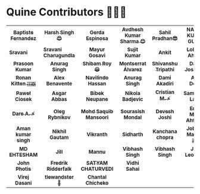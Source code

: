 # Quine Contributors 🚀👯‍♀️

<table>
    <tbody>
        <tr>
            <td align="center">
                <a href="https://github.com/fernandezbaptiste">
                    <sub><b>Baptiste Fernandez</b></sub>
                    <br />
                </a>
            </td>
            <td align="center">
                <a href="https://github.com/harshsinghcs">
                    <sub><b>Harsh Singh😍</b></sub>
                    <br />
                </a>
            </td>
            <td align="center">
                <a href="https://github.com/gerdaespinosa">
                    <sub><b>Gerda Espinosa</b></sub>
                    <br />
                </a>
            </td>
            <td align="center">
                <a href="https://github.com/ChildEater69">
                    <sub><b>Avdhesh Kumar Sharma 😊</b></sub>
                    <br />
                </a>
            </td>
             <td align="center">
                <a href="https://github.com/s2ahil">
                    <sub><b>Sahil Pradhan😎</b></sub>
                    <br />
                </a>
            </td>
            <td align="center">
                <a href="https://github.com/YOURUSERNAME">
                    <sub><b>NAMAN KUMAR GUPTA</b></sub>
                    <br />
                </a>
            </td>
            <td align="center">
                <a href="https://github.com/Mayureshd-18">
                    <sub><b>Mayuresh Dharwadkar</b></sub>
                    <br />
                </a>
            </td>
            <td align="center">
                <a href="https://github.com/ranjanmangla1">
                    <sub><b>Ranjan Mangla</b></sub>
                    <br />
                </a>
            </td>
        </tr>
        <tr>
            <td>
                <a href="https://github.com/Sravani-Charugundla/Your-First-Contribution">
                    <sub><b>Sravani</b></sub>
                    <br />
                </a>
            </td>
            <td>
                <a href="https://github.com/Sravani-Charugundla/Your-First-Contribution">
                    <sub><b>Sravani Charugundla</b></sub>
                    <br />
                </a>
            </td>
             <td align="center">
                <a href="https://github.com/imaxmayur">
                    <sub><b>Mayur Gosavi</b></sub>
                    <br />
                </a>
            </td>
            <td align="center">
                <a href="https://github.com/mnamesujit">
                    <sub><b>Sujit Kumar</b></sub>
                    <br />
                </a>
            </td>
            <td align="center">
                <a href="https://github.com/ankittmeena">
                    <sub><b>Ankit</b></sub>
                    <br />
                </a>
            </td>
            <td align="center">
                <a href="https://github.com/VeLoct84">
                    <sub><b>Lokman Ahmad</b></sub>
                    <br />
                </a>
            </td>
            <td align="center">
                <a href="https://github.com/eshan-one">
                    <sub><b>Eshan Shikarkhane</b></sub>
                <br />
                </a>
            </td>
            <td align="center">
                <a href="https://github.com/chitimbwasc">
                    <sub><b>Christopher Chitimbwa</b></sub>
                    <br />
                </a>
            </td>
        </tr>
        <tr>                    
            <td align="center">
                <a href="https://github.com/Honey2339">
                    <sub><b>Prasoon Kumar</b></sub>
                    <br />
                </a>
            </td>
            <td align="center">
                <a href="https://github.com/Ovalelephant35">
                    <sub><b>Anurag Singh</b></sub>
                    <br />
                </a> 
            </td>
            <td align="center">
                <a href="https://github.com/ShibamRoy9826">
                    <sub><b>Shibam Roy😃</b></sub>
                    <br/>
                </a>
            </td>
            <td align="center">
                <a href="https://github.com/montsea999">
                    <sub><b>Montserrat Álvarez</b></sub>
                    <br />
                </a>
            </td>
            <td align = "center">
                <a href = "https://github.com/shiv-droid">
                    <sub><b>Shivanshu Tripathi</b></sub>
                    <br />
                </a>
            </td>
            <td align="center">
                <a href="https://github.com/davidjosipovic">
                    <sub><b>David Josipovic</b></sub>
                    <br />
                </a>
            </td>
            <td align="center">
                <a href="https://github.com/sakshisahu612">
                    <sub><b>Sakshi Sahu</b></sub>
                    <br />
                </a> 
            </td>
             <td align="center">
                <a href="https://github.com/Soumava-221B">
                    <sub><b>Soumava Das</b></sub>
                    <br />
                </a> 
            </td>
        </tr>
        <tr>    
            <td align="center">
                <a href="https://github.com/ronank7z">
                    <sub><b>Ronan Kitten &#127470;&#127465;</b></sub>
                    <br />
                </a> 
            </td>
            <td align="center">
                <a href="https://github.com/AlexBenavente">
                    <sub><b>Alex Benavente</b></sub>
                    <br />
                </a> 
            </td>
            <td align="center">
                <a href="https://github.com/navilindo">
                    <sub><b>Navilindo Hassan</b></sub>
                    <br />
                </a>
            </td>
            <td align="center">
                <a href="https://github.com/anrgsh33">
                    <sub><b>Anurag Singh</b></sub>
                    <br />
                </a> 
            </td>
            <td align="center">
                <a href="https://github.com/damiakadiri">
                    <sub><b>Dami Akadiri</b></sub>
                    <br />
               </a>
            </td>
            <td align="center">
                <a href="https://github.com/AlexDolch">
                    <sub><b>Alex Dolch</b></sub>
                    <br />
                </a> 
            </td>
            <td align="center">
                <a href="https://github.com/BBETUEL">
                    <sub><b>BBETUEL</b></sub>
                    <br />
                </a> 
            </td>
            <td align="center">
                <a href="https://github.com/liujun-swj">
                    <sub><b>刘士鑫</b></sub>
                    <br />
                </a> 
            </td>
        </tr>
        <tr>
            <td align="center">
                <a href="https://github.com/pavelee">
                    <sub><b>Paweł Ciosek</b></sub>
                    <br />
                </a>
            </td>   
            <td align="center">  
                <a href="https://github.com/asgar72">
                    <sub><b>Asgar Abbas</b></sub>
                    <br />
                </a> 
            </td>
            <td align="center">    
                <a href="https://github.com/piece0fmind">
                    <sub><b>Bibek Neupane</b></sub>
                    <br />
                </a> 
            </td>
          <td align="center">
                <a href="https://github.com/Ronin95">
                    <sub><b>Nikola Badjevic</b></sub>
                    <br />
                </a> 
          </td>
          <td align="center">
                <a href="https://github.com/cristianbyte">
                    <sub><b>Cristian M. ⚡</b></sub>
                    <br />
                </a> 
          </td>
          <td align="center">
                <a href="https://github.com/Ikquilibrium-SG">
                    <sub><b>Sammyboi Layor</b></sub>
                    <br />
                </a> 
          </td>
          <td align="center">
                <a href="https://github.com/Md-Hasib-Askari">
                    <sub><b>Md Hasib Askari</b></sub>
                    <br/>
                 </a>
          <td align="center">
                <a href="https://github.com/owentechke">
                    <sub><b>Abraham Gumba</b></sub>
                    <br />
                </a> 
          </td>
        </tr>
        <tr>
          <td align="center">
                <a href="https://github.com/dhrey112">
                    <sub><b>Dare A. ⚡</b></sub>
                    <br />
                </a> 
            </td>
            <td align="center">
                <a href="https://github.com/Divewitholeg">
                    <sub><b>Oleg Rybnikov</b></sub>
                    <br />
                </a>
            </td>
            <td align="center">
                <a href="https://github.com/YOURUSERNAME">
                    <sub><b>Mohd Saquib Mansoori</b></sub>
                    <br />
                </a> 
            </td>
            <td align="center">
                <a href="https://github.com/souraOP">
                    <sub><b>Sourasish Mondal</b></sub>
                    <br />
                </a> 
            </td>
            <td align="center">
                <a href="https://github.com/Deveshjoshi101">
                  <sub><b>Devesh Joshi</b></sub>
                      <br />
                </a> 
            </td>
         <td align="center">
              <a href="https://https://github.com/Emmarie-Ahtunan">
                  <sub><b>Emily Marie Ahtúnan</b></sub>
                     <br />
             </a>
         </td>                                                       
          <td align="center">
                <a href="https://github.com/promiseer">
                    <sub><b>promiser🚀</b></sub>
                    <br />
                </a> 
            </td>
           <td align="center">
                <a href="https://github.com/just-Muzz">
                    <sub><b>Idris Muzzammil</b></sub>
                    <br />
                </a> 
            </td>
        </tr>
        <tr>
            <td align="center">
                <a href="https://github.com/aman-singh73">
                    <sub><b>Aman kumar singh</b></sub>
                    <br />
                </a>
            </td>
            <td align="center">
                <a href="https://github.com/nikhil1610">
                    <sub><b>Nikhil Gautam</b></sub>
                    <br />
                </a>
            </td>
            <td align="center">
                <a href="https://github.com/Vikranthraosb">
                    <sub><b>Vikranth</b></sub>
                    <br />
                </a>
            </td>
            <td align="center">
                <a href="https://github.com/YOURUSERNAME">
                    <sub><b>Sidharth</b></sub>
                    <br />
                </a>
            </td>
            <td align="center">
                <a href="https://github.com/kanchana37">
                    <sub><b>Kanchana chopra</b></sub>
                    <br />
                </a>
            </td>
            <td align="center">
                <a href="https://github.com/jobayermannan">
                    <sub><b>Jobayer Mannan &#x1F1E7;&#x1F1E9;</b></sub>
                     <br />
                </a>
            </td>
             <td align="center">
                <a href="https://github.com/abhishikkarmakr">
                    <sub><b>Abhishik karmakar</b></sub>
                    <br />
                </a>
            </td>
            <td align="center">
                <a href="https://github.com/himanshugoldy">
                    <sub><b>Himanshu Choudhary</b></sub>
                     <br />
                </a>
            </td>
        </tr>
        <tr>
            <td align="center">
                <a href="https://github.com/E-AMAZE">
                    <sub><b>MD EHTESHAM</b></sub>
                     <br />
                </a>
            </td>
            <td align="center">
                <a href="https://github.com/JillTCLin">
                    <sub><b>Jill</b></sub>
                     <br />
                </a>
            </td>
            <td align="center">
                <a href="https://github.com/MannuVilasara">
                    <sub><b>Mannu</b></sub>
                    <br />
                </a>
         <td align="center">
                <a href="https://github.com/Matrix-Mesh">
                    <sub><b>Vibhash Singh</b></sub>
                     <br />
                </a>
            </td>
            <td align="center">
                <a href="https://github.com/kanchana37">
                    <sub><b>Vibhash Singh</b></sub>
                    <br />
                </a>
            </td>
            <td align="center">
                <a href="https://github.com/LeoDKVT">
                    <sub><b>José Leonardo</b></sub>
                    <br />
                </a>
            </td>
             <td align="center">
                <a href="https://github.com/sonyfebrian">
                    <sub><b>Sony Febrian</b></sub>
                    <br />
                </a>
               <td align="center">
                <a href="https://github.com/tanjilrahman">
                    <sub><b>Tanjil Rahman</b></sub>
                     <br />
                </a>
            </td>
        </tr>
        <tr>
            <td align="center">
                <a href="https://github.com/photis14">
                    <sub><b>John Photis</b></sub>
                    <br />
                </a>
            </td>
              <td align="center">
                <a href="https://github.com/FredrikRidderfalk">
                    <sub><b>Fredrik Ridderfalk</b></sub>
                    <br />
                </a>
            </td>
              <td align="center">
                <a href="https://github.com/SATYAMKRIS">
                    <sub><b>SATYAM CHATURVEDI</b></sub>
                    <br />
                </a> 
            </td>
            <td align="center">
                  <a href="https://github.com/Vidhi2604">
                    <sub><b>Vidhi Sahai</b></sub>
                  </a>
            </td>
            </td>
        </tr>
        <tr>
            <td align="center">
                <a href="https://github.com/virejdasani">
                    <sub><b>Virej Dasani</b></sub>
                    <br />
                </a>
            </td>
            </td>
            <td align="center">
                <a href="https://github.com/tlewandster">
                    <sub><b>tlewandster🤪</b></sub>
                    <br />
                </a> 
            </td>
            <td align="center">
                <a href="https://github.com/mademoiselle-chantal">
                    <sub><b>Chantal Chicheko</b></sub>
                    <br />
                </a>
            </td>
        </tr>
    </tbody>
</table>
